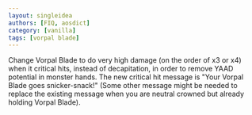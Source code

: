 ```yaml
---
layout: singleidea
authors: [FIQ, aosdict]
category: [vanilla]
tags: [vorpal blade]
---
```

Change Vorpal Blade to do very high damage (on the order of x3 or x4) when it critical hits, instead of decapitation, in order to remove YAAD potential in monster hands. The new critical hit message is "Your Vorpal Blade goes snicker-snack!" (Some other message might be needed to replace the existing message when you are neutral crowned but already holding Vorpal Blade).
